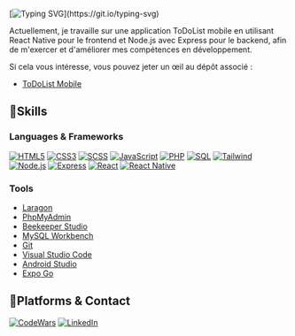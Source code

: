 [![Typing SVG](https://readme-typing-svg.demolab.com?font=Lora&weight=500&size=25&duration=2500&pause=5000&color=F7F7F7&background=FFFFFF00&vCenter=true&random=false&width=435&lines=Welcome+to+my+GitHub+profile+!)](https://git.io/typing-svg)

Actuellement, je travaille sur une application ToDoList mobile en utilisant React Native pour le frontend et Node.js avec Express pour le backend, afin de m'exercer et d'améliorer mes compétences en développement.

Si cela vous intéresse, vous pouvez jeter un œil au dépôt associé :
- [ToDoList Mobile](https://github.com/Dams4953/todolist2.0)

## 📌Skills

### Languages & Frameworks

[![HTML5](https://img.shields.io/badge/HTML5-%23E34F26.svg?style=flat-square&logo=html5&logoColor=white)](https://html.spec.whatwg.org/)
[![CSS3](https://img.shields.io/badge/CSS3-%231572B6.svg?style=flat-square&logo=css3&logoColor=white)](https://www.w3.org/Style/CSS/)
[![SCSS](https://img.shields.io/badge/SCSS-%23CC6699.svg?style=flat-square&logo=SASS&logoColor=white)](https://sass-lang.com/)
[![JavaScript](https://img.shields.io/badge/JavaScript-%23F7DF1E.svg?style=flat-square&logo=javascript&logoColor=black)](https://www.javascript.com/)
[![PHP](https://img.shields.io/badge/PHP-%23777BB4.svg?style=flat-square&logo=php&logoColor=white)](https://www.php.net/)
[![SQL](https://img.shields.io/badge/SQL-%2300f.svg?style=flat-square&logo=sql&logoColor=white)](https://sql.sh/)
[![Tailwind](https://img.shields.io/badge/Tailwind_CSS-%2338B2AC.svg?style=flat-square&logo=tailwind-css&logoColor=white)](https://tailwindcss.com/)
[![Node.js](https://img.shields.io/badge/Node.js-%23339933.svg?style=flat-square&logo=node.js&logoColor=white)](https://nodejs.org/)
[![Express](https://img.shields.io/badge/Express-%23000000.svg?style=flat-square&logo=express&logoColor=white)](https://expressjs.com/)
[![React](https://img.shields.io/badge/React-%2361DAFB.svg?style=flat-square&logo=react&logoColor=white)](https://reactjs.org/)
[![React Native](https://img.shields.io/badge/React_Native-%2361DAFB.svg?style=flat-square&logo=react&logoColor=white)](https://reactnative.dev/)


### Tools

- [Laragon](https://laragon.org/index.html)
- [PhpMyAdmin](https://www.phpmyadmin.net/)
- [Beekeeper Studio](https://www.beekeeperstudio.io/)
- [MySQL Workbench](https://www.mysql.com/products/workbench/)
- [Git](https://git-scm.com/)
- [Visual Studio Code](https://code.visualstudio.com/)
- [Android Studio](https://developer.android.com/studio?hl=fr)
- [Expo Go](https://expo.dev/go) 


## 📌Platforms & Contact

[![CodeWars](https://www.codewars.com/users/Dams4953/badges/micro)](https://www.codewars.com/users/Dams4953)
[![LinkedIn](https://img.shields.io/badge/LinkedIn-%230077B5.svg?style=rounded-square&logo=linkedin&logoColor=white)](https://www.linkedin.com/in/damien-dieu/)
